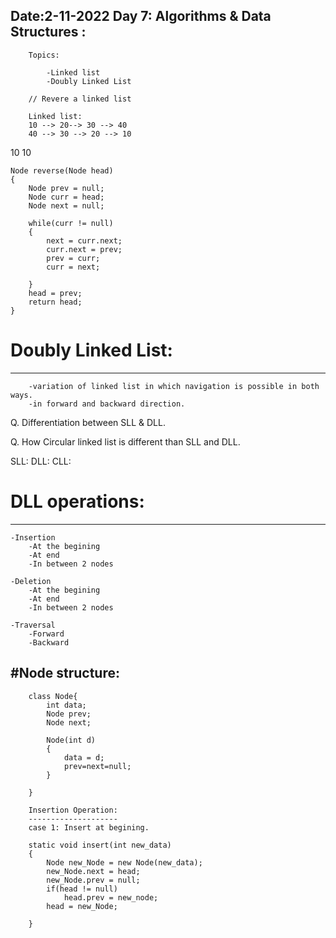 Date:2-11-2022
Day 7: Algorithms & Data Structures :
-----------------------------------------

		Topics:

			-Linked list
			-Doubly Linked List

		// Revere a linked list

		Linked list: 
		10 --> 20--> 30 --> 40
		40 --> 30 --> 20 --> 10

10
10

	Node reverse(Node head)
	{
		Node prev = null;
		Node curr = head;
		Node next = null;

		while(curr != null)
		{
			next = curr.next;
			curr.next = prev;
			prev = curr;
			curr = next;

		}
		head = prev;
		return head;
	}

# Doubly Linked List:
-------------------

		-variation of linked list in which navigation is possible in both ways.
		-in forward and backward direction.

Q. Differentiation between SLL & DLL.

Q. How Circular linked list is different than SLL and DLL.

SLL:
DLL:
CLL:


# DLL operations:
----------------

	-Insertion
		-At the begining
		-At end
		-In between 2 nodes

	-Deletion
		-At the begining
		-At end
		-In between 2 nodes

	-Traversal
		-Forward
		-Backward
	
#Node structure:
----------------

		class Node{
			int data;
			Node prev;
			Node next;

			Node(int d)
			{
				data = d;
				prev=next=null;
			}

		}

		Insertion Operation:
		--------------------
		case 1: Insert at begining.

		static void insert(int new_data)
		{
			Node new_Node = new Node(new_data);
			new_Node.next = head;
			new_Node.prev = null;
			if(head != null)
				head.prev = new_node;
			head = new_Node;

		}
